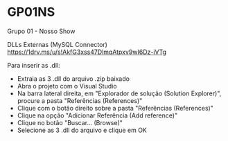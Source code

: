 # GP01NS
Grupo 01 - Nosso Show

DLLs Externas (MySQL Connector)
https://1drv.ms/u/s!AkfG3xss47DlmqAtpxv9wI6Dz-iVTg

Para inserir as .dll:

- Extraia as 3 .dll do arquivo .zip baixado
- Abra o projeto com o Visual Studio
- Na barra lateral direita, em "Explorador de solução (Solution Explorer)", procure a pasta "Referências (References)"
- Clique com o botão direito sobre a pasta "Referências (References)"
- Clique na opção "Adicionar Referência (Add reference)"
- Clique no botão "Buscar... (Browse)"
- Selecione as 3 .dll do arquivo e clique em OK
